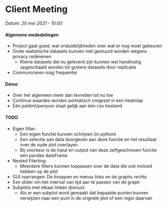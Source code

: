 <h1>Client Meeting</h1>

*Datum: 20 mei 2021 - 10:00*

<h4>Algemene mededelingen</h4>

- Project gaat goed; wat onduidelijkheden over wat er nog moet gebeuren
- Grote realistische datasets kunnen niet gestuurd worden wegens privacy redenenen
	- Kleine datasets die nu geleverd zijn kunnen wel handmatig opgeschaald worden tot grotere datasets door replicatie
- Communiceren mag frequenter

<h4>Demo</h4>

- Over het algemeen meer dan tevreden tot nu toe
- Continue waardes worden autmatisch omgezet in een heatmap
- Één patiënt/persoon staat gelijk aan één csv bestand

<h4>TODO</h4>

- Eigen filter:
	- Een eigen functie kunnen schrijven (in python)
	- Een selectie aan data doorgeven aan deze functie en het resultaat over de oude plot overlayen
	- Bij voorkeur is de input en output van deze zelfgeschreven functie een pandas dataFrame
- Nested Filerting:
	- Meerdere filters kunnen toepassen over de data die ook invloed hebben op de plot
- GUI rearrangen: De knoppen en menus links en de graphs rechts
- Een slider om het interval van tijd aan te passen van de graph
- Subplots met elkaar linken (_bonus_):
	- Als er een subplot word gemaakt dat bepaalde punten kunnen verwijzen naar een punt in de orignele plot of een regio daarvan
